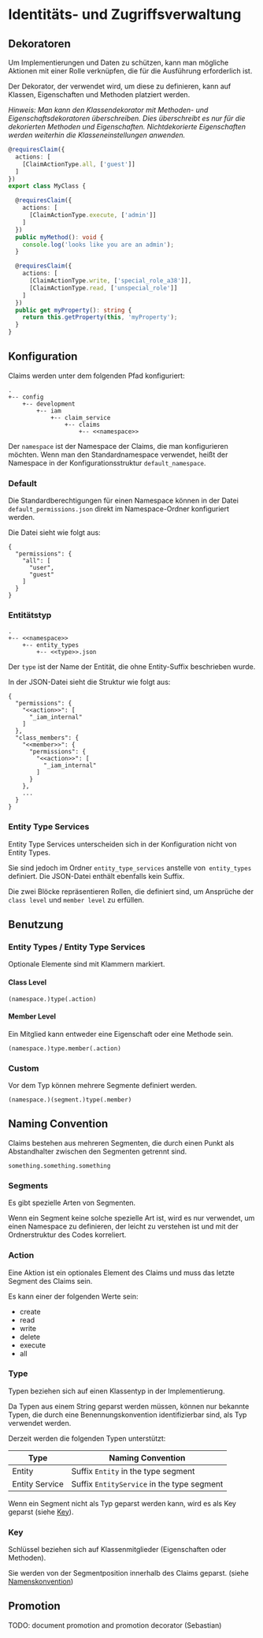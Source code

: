 # Identitäts- und Zugriffsverwaltung

## Dekoratoren

Um Implementierungen und Daten zu schützen, kann man mögliche Aktionen mit einer
Rolle verknüpfen, die für die Ausführung erforderlich ist.

Der Dekorator, der verwendet wird, um diese zu definieren, kann auf Klassen,
Eigenschaften und Methoden platziert werden.

_Hinweis: Man kann den Klassendekorator mit Methoden- und
Eigenschaftsdekoratoren überschreiben. Dies überschreibt es nur für die
dekorierten Methoden und Eigenschaften. Nichtdekorierte Eigenschaften werden
weiterhin die Klasseneinstellungen anwenden._

```typescript
@requiresClaim({
  actions: [
    [ClaimActionType.all, ['guest']]
  ]
})
export class MyClass {

  @requiresClaim({
    actions: [
      [ClaimActionType.execute, ['admin']]
    ]
  })
  public myMethod(): void {
    console.log('looks like you are an admin');
  }

  @requiresClaim({
    actions: [
      [ClaimActionType.write, ['special_role_a38']],
      [ClaimActionType.read, ['unspecial_role']]
    ]
  })
  public get myProperty(): string {
    return this.getProperty(this, 'myProperty');
  }
}
```

## Konfiguration

Claims werden unter dem folgenden Pfad konfiguriert:

```
.
+-- config
    +-- development
        +-- iam
            +-- claim_service
                +-- claims
                    +-- <<namespace>>
```

Der `namespace` ist der Namespace der Claims, die man konfigurieren möchten.
Wenn man den Standardnamespace verwendet, heißt der Namespace in der
Konfigurationsstruktur `default_namespace`.

### Default

Die Standardberechtigungen für einen Namespace können in der Datei
`default_permissions.json` direkt im Namespace-Ordner konfiguriert werden.

Die Datei sieht wie folgt aus:
```
{
  "permissions": {
    "all": [
      "user",
      "guest"
    ]
  }
}
```

### Entitätstyp

```
.
+-- <<namespace>>
    +-- entity_types
        +-- <<type>>.json
```

Der `type` ist der Name der Entität, die ohne Entity-Suffix beschrieben wurde.

In der JSON-Datei sieht die Struktur wie folgt aus:

```
{
  "permissions": {
    "<<action>>": [
      "_iam_internal"
    ]
  },
  "class_members": {
    "<<member>>": {
      "permissions": {
        "<<action>>": [
          "_iam_internal"
        ]
      }
    },
    ...
  }
}
```

### Entity Type Services

Entity Type Services unterscheiden sich in der Konfiguration nicht von Entity Types.

Sie sind jedoch im Ordner `entity_type_services` anstelle von` entity_types` definiert.
Die JSON-Datei enthält ebenfalls kein Suffix.

Die zwei Blöcke repräsentieren Rollen, die definiert sind, um Ansprüche der
`class level` und `member level` zu erfüllen.

## Benutzung

### Entity Types / Entity Type Services

Optionale Elemente sind mit Klammern markiert.

#### Class Level
```
(namespace.)type(.action)
```

#### Member Level

Ein Mitglied kann entweder eine Eigenschaft oder eine Methode sein.

```
(namespace.)type.member(.action)
```

### Custom

Vor dem Typ können mehrere Segmente definiert werden.

```
(namespace.)(segment.)type(.member)
```

## Naming Convention

Claims bestehen aus mehreren Segmenten, die durch einen Punkt als Abstandhalter
zwischen den Segmenten getrennt sind.

```
something.something.something
```

### Segments

Es gibt spezielle Arten von Segmenten.

Wenn ein Segment keine solche spezielle Art ist, wird es nur verwendet, um einen
Namespace zu definieren, der leicht zu verstehen ist und mit der Ordnerstruktur
des Codes korreliert.

### Action

Eine Aktion ist ein optionales Element des Claims und muss das letzte Segment
des Claims sein.

Es kann einer der folgenden Werte sein:
* create
* read
* write
* delete
* execute
* all

### Type

Typen beziehen sich auf einen Klassentyp in der Implementierung.

Da Typen aus einem String geparst werden müssen, können nur bekannte Typen, die
durch eine Benennungskonvention identifizierbar sind, als Typ verwendet werden.

Derzeit werden die folgenden Typen unterstützt:

Type | Naming Convention
---------|----------
 Entity | Suffix `Entity` in the type segment
 Entity Service | Suffix `EntityService` in the type segment

Wenn ein Segment nicht als Typ geparst werden kann, wird es als Key geparst (siehe [Key](#key)).

### Key

Schlüssel beziehen sich auf Klassenmitglieder (Eigenschaften oder Methoden).

Sie werden von der Segmentposition innerhalb des Claims geparst. (siehe [Namenskonvention](#naming-convention))

## Promotion

TODO: document promotion and promotion decorator (Sebastian)
